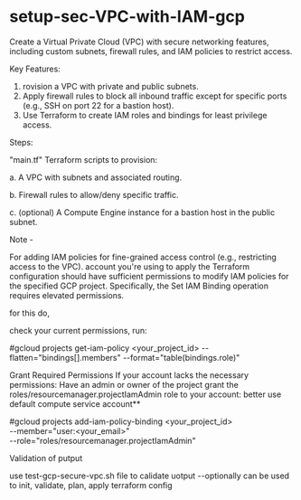 # setup-sec-VPC-with-IAM-gcp

Create a Virtual Private Cloud (VPC) with secure networking features, including custom subnets, firewall rules, and IAM policies to restrict access.

Key Features:

1. rovision a VPC with private and public subnets.
2. Apply firewall rules to block all inbound traffic except for specific ports (e.g., SSH on port 22 for a bastion host).
3. Use Terraform to create IAM roles and bindings for least privilege access.

Steps:

 "main.tf" Terraform scripts to provision:
   
a. A VPC with subnets and associated routing.

b. Firewall rules to allow/deny specific traffic.

c. (optional) A Compute Engine instance for a bastion host in the public subnet.

Note -

For adding IAM policies for fine-grained access control (e.g., restricting access to the VPC).
account you're using to apply the Terraform configuration should have sufficient permissions to modify IAM policies for the specified GCP project.
Specifically, the Set IAM Binding operation requires elevated permissions.

for this do,

check your current permissions, run:

#gcloud projects get-iam-policy <your_project_id> --flatten="bindings[].members" --format="table(bindings.role)"

Grant Required Permissions If your account lacks the necessary permissions:
Have an admin or owner of the project grant the roles/resourcemanager.projectIamAdmin role to your account:
better use default compute service account**

#gcloud projects add-iam-policy-binding <your_project_id> \
  --member="user:<your_email>" \
  --role="roles/resourcemanager.projectIamAdmin"

Validation of putput

use test-gcp-secure-vpc.sh file to calidate uotput --optionally can be used to init, validate, plan, apply terraform config






